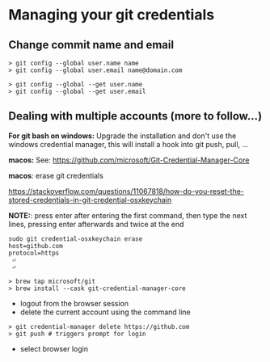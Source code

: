 # Managing your git credentials

## Change commit name and email

```console
> git config --global user.name name
> git config --global user.email name@domain.com

> git config --global --get user.name
> git config --global --get user.email
```

## Dealing with multiple accounts (more to follow...)

__For git bash on windows:__
Upgrade the installation and don't use the windows credential manager, this will install a hook into git push, pull, ...

__macos:__
See: <https://github.com/microsoft/Git-Credential-Manager-Core>

__macos__:
erase git credentials

<https://stackoverflow.com/questions/11067818/how-do-you-reset-the-stored-credentials-in-git-credential-osxkeychain>

__NOTE:__:
press enter after entering the first command, then type the next lines, pressing enter afterwards
and twice at the end

```shell
sudo git credential-osxkeychain erase
host=github.com
protocol=https
 ⏎
 ⏎
```

```console
> brew tap microsoft/git
> brew install --cask git-credential-manager-core
```

- logout from the browser session
- delete the current account using the command line

```console
> git credential-manager delete https://github.com
> git push # triggers prompt for login
```

- select browser login
